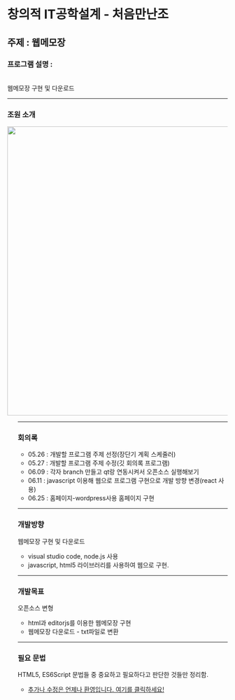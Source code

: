 창의적 IT공학설계 - 처음만난조
===================

## 주제 : 웹메모장
### 프로그램 설명 : 
<br> 웹메모장 구현 및 다운로드

<hr>

### 조원 소개
<div>
<img width="660" src = "https://user-images.githubusercontent.com/51588209/86402507-e47b3080-bce6-11ea-8a65-5763bf7fe9e8.png">
</div>


<ul>

<hr>

### 회의록
- 05.26 : 개발할 프로그램 주제 선정(장단기 계획 스케줄러)
- 05.27 : 개발할 프로그램 주제 수정(깃 회의록 프로그램)
- 06.09 : 각자 branch 만들고 qt랑 연동시켜서 오픈소스 실행해보기
- 06.11 : javascript 이용해 웹으로 프로그램 구현으로 개발 방향 변경(react 사용)
- 06.25 : 홈페이지-wordpress사용 홈페이지 구현


<hr>

### 개발방향
웹메모장 구현 및 다운로드

- visual studio code, node.js 사용
- javascript, html5 라이브러리를 사용하여 웹으로 구현.

<hr>

### 개발목표
오픈소스 변형

- html과 editorjs를 이용한 웹메모장 구현
- 웹메모장 다운로드 - txt파일로 변환

<hr>

### 필요 문법
HTML5, ES6Script 문법들 중 중요하고 필요하다고 판단한 것들만 정리함.
- <a href="https://github.com/IoTSecure/HTML5_ES6Script">추가나 수정은 언제나 환영입니다. 여기를 클릭하세요!</a>
